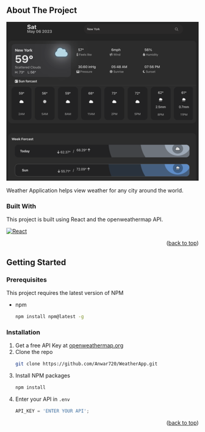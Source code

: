 


<br />

<!-- ABOUT THE PROJECT -->
## About The Project

![preview](https://github.com/Anwar720/WeatherApp/blob/main/public/images/design.png)


Weather Application helps view weather for any city around the world.



### Built With

This project is built using React and the openweathermap API.

[![React][React.js]][React-url]
<p align="right">(<a href="#readme-top">back to top</a>)</p>



<!-- GETTING STARTED -->
## Getting Started

### Prerequisites

This project requires the latest version of NPM 
* npm
  ```sh
  npm install npm@latest -g
  ```

### Installation

1. Get a free API Key at [openweathermap.org](https://openweathermap.org/api)
2. Clone the repo
   ```sh
   git clone https://github.com/Anwar720/WeatherApp.git
   ```
3. Install NPM packages
   ```sh
   npm install
   ```
4. Enter your API in `.env`
   ```js
   API_KEY = 'ENTER YOUR API';
   ```

<p align="right">(<a href="#readme-top">back to top</a>)</p>






[React.js]: https://img.shields.io/badge/React-20232A?style=for-the-badge&logo=react&logoColor=61DAFB

[React-url]: https://reactjs.org/



